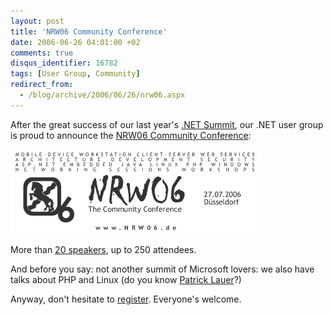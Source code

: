 ```yaml
---
layout: post
title: 'NRW06 Community Conference'
date: 2006-06-26 04:01:00 +02
comments: true
disqus_identifier: 16782
tags: [User Group, Community]
redirect_from:
  - /blog/archive/2006/06/26/nrw06.aspx
---
```


After the great success of our last year's [.NET Summit](http://www.event-team.com/events/NETSummitNRW/), our .NET user group is proud to announce the [NRW06 Community Conference](http://www.nrw06.de/):

![NRW06 Banner](/files/archive/NRW06_banner.gif "NRW06")

More than [20 speakers](http://www.vfl-niederrhein.net/Speakers.aspx), up to 250 attendees.

And before you say: not another summit of Microsoft lovers: we also have talks about PHP and Linux (do you know [Patrick Lauer](http://gentooexperimental.org/%7Epatrick/weblog/)?)

Anyway, don't hesitate to [register](http://www.vfl-niederrhein.net/Signup.aspx). Everyone's welcome.

